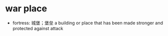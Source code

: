 # war place

- fortress: 城堡；堡垒 a building or place that has been made stronger and protected against attack
